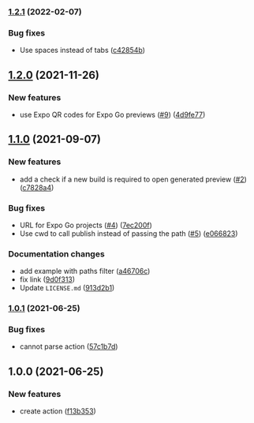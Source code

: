 ### [1.2.1](https://github.com/expo/expo-preview-action/compare/1.2.0...1.2.1) (2022-02-07)


### Bug fixes

* Use spaces instead of tabs ([c42854b](https://github.com/expo/expo-preview-action/commit/c42854bf4e635ef94e41e05569307afe37d5e344))

## [1.2.0](https://github.com/expo/expo-preview-action/compare/1.1.0...1.2.0) (2021-11-26)


### New features

* use Expo QR codes for Expo Go previews ([#9](https://github.com/expo/expo-preview-action/issues/9)) ([4d9fe77](https://github.com/expo/expo-preview-action/commit/4d9fe77accd57d77717805bcb8813cddb6b32892))

## [1.1.0](https://github.com/expo/expo-preview-action/compare/1.0.1...1.1.0) (2021-09-07)


### New features

* add a check if a new build is required to open generated preview ([#2](https://github.com/expo/expo-preview-action/issues/2)) ([c7828a4](https://github.com/expo/expo-preview-action/commit/c7828a4354f26c50165fd354bf1acca66e50de9f))


### Bug fixes

* URL for Expo Go projects ([#4](https://github.com/expo/expo-preview-action/issues/4)) ([7ec200f](https://github.com/expo/expo-preview-action/commit/7ec200ff86ab00f3ecd4e04b4f8485a64cd752b4))
* Use cwd to call publish instead of passing the path ([#5](https://github.com/expo/expo-preview-action/issues/5)) ([e066823](https://github.com/expo/expo-preview-action/commit/e066823906d90453c82c45a907f0fe3cc45c6162))


### Documentation changes

* add example with paths filter ([a46706c](https://github.com/expo/expo-preview-action/commit/a46706cb7a8d61e5b1db0aeecfbd2674389b189f))
* fix link ([9d0f313](https://github.com/expo/expo-preview-action/commit/9d0f3133d2c1c5d8969e9ec1606b66fcfff00f15))
* Update `LICENSE.md` ([913d2b1](https://github.com/expo/expo-preview-action/commit/913d2b1c352002391f5943af4a7fb5bd775584b1))

### [1.0.1](https://github.com/expo/expo-preview-action/compare/1.0.0...1.0.1) (2021-06-25)


### Bug fixes

* cannot parse action ([57c1b7d](https://github.com/expo/expo-preview-action/commit/57c1b7d5ebbad16bd057502901f2c4aa805295ee))

## 1.0.0 (2021-06-25)


### New features

* create action ([f13b353](https://github.com/expo/expo-preview-action/commit/f13b353953765e22bbe8f0d9a5515a9c0b98d6c6))
